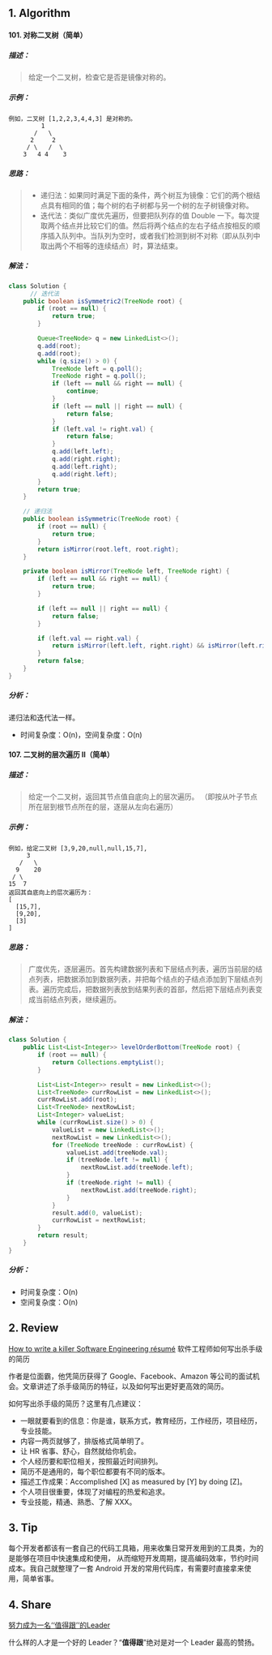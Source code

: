 ## 1. Algorithm

#### 101. 对称二叉树（简单）

##### 描述：

> 给定一个二叉树，检查它是否是镜像对称的。

##### 示例：

```
例如，二叉树 [1,2,2,3,4,4,3] 是对称的。
         1
       /   \
      2     2
     / \   /  \
    3   4 4    3
```

##### 思路：

> - 递归法：如果同时满足下面的条件，两个树互为镜像：它们的两个根结点具有相同的值；每个树的右子树都与另一个树的左子树镜像对称。
> - 迭代法：类似广度优先遍历，但要把队列存的值 Double 一下。每次提取两个结点并比较它们的值。然后将两个结点的左右子结点按相反的顺序插入队列中。当队列为空时，或者我们检测到树不对称（即从队列中取出两个不相等的连续结点）时，算法结束。

##### 解法：

```java
class Solution {
      // 迭代法
    public boolean isSymmetric2(TreeNode root) {
        if (root == null) {
            return true;
        }

        Queue<TreeNode> q = new LinkedList<>();
        q.add(root);
        q.add(root);
        while (q.size() > 0) {
            TreeNode left = q.poll();
            TreeNode right = q.poll();
            if (left == null && right == null) {
                continue;
            }
            if (left == null || right == null) {
                return false;
            }
            if (left.val != right.val) {
                return false;
            }
            q.add(left.left);
            q.add(right.right);
            q.add(left.right);
            q.add(right.left);
        }
        return true;
    }

    // 递归法
    public boolean isSymmetric(TreeNode root) {
        if (root == null) {
            return true;
        }
        return isMirror(root.left, root.right);
    }

    private boolean isMirror(TreeNode left, TreeNode right) {
        if (left == null && right == null) {
            return true;
        }

        if (left == null || right == null) {
            return false;
        }

        if (left.val == right.val) {
            return isMirror(left.left, right.right) && isMirror(left.right, right.left);
        }
        return false;
    }
}
```

##### 分析：

递归法和迭代法一样。
- 时间复杂度：O(n)，空间复杂度：O(n)

#### 107. 二叉树的层次遍历 II（简单）

##### 描述：

> 给定一个二叉树，返回其节点值自底向上的层次遍历。 （即按从叶子节点所在层到根节点所在的层，逐层从左向右遍历）

##### 示例：

```
例如，给定二叉树 [3,9,20,null,null,15,7],
     3
   /   \
  9    20
 / \
15  7
返回其自底向上的层次遍历为：
[
  [15,7],
  [9,20],
  [3]
]
```

##### 思路：

> 广度优先，逐层遍历。首先构建数据列表和下层结点列表，遍历当前层的结点列表，把数据添加到数据列表，并把每个结点的子结点添加到下层结点列表。遍历完成后，把数据列表放到结果列表的首部，然后把下层结点列表变成当前结点列表，继续遍历。

##### 解法：

```java
class Solution {
    public List<List<Integer>> levelOrderBottom(TreeNode root) {
        if (root == null) {
            return Collections.emptyList();
        }

        List<List<Integer>> result = new LinkedList<>();
        List<TreeNode> currRowList = new LinkedList<>();
        currRowList.add(root);
        List<TreeNode> nextRowList;
        List<Integer> valueList;
        while (currRowList.size() > 0) {
            valueList = new LinkedList<>();
            nextRowList = new LinkedList<>();
            for (TreeNode treeNode : currRowList) {
                valueList.add(treeNode.val);
                if (treeNode.left != null) {
                    nextRowList.add(treeNode.left);
                }
                if (treeNode.right != null) {
                    nextRowList.add(treeNode.right);
                }
            }
            result.add(0, valueList);
            currRowList = nextRowList;
        }
        return result;
    }
}
```

##### 分析：

- 时间复杂度：O(n)
- 空间复杂度：O(n)

## 2. Review

[How to write a killer Software Engineering résumé](https://medium.freecodecamp.org/writing-a-killer-software-engineering-resume-b11c91ef699d) 软件工程师如何写出杀手级的简历

作者是位面霸，他凭简历获得了 Google、Facebook、Amazon 等公司的面试机会。文章讲述了杀手级简历的特征，以及如何写出更好更高效的简历。

如何写出杀手级的简历？这里有几点建议：

- 一眼就要看到的信息：你是谁，联系方式，教育经历，工作经历，项目经历，专业技能。
- 内容一两页就够了，排版格式简单明了。
- 让 HR 省事、舒心，自然就给你机会。
- 个人经历要和职位相关，按照最近时间排列。
- 简历不是通用的，每个职位都要有不同的版本。
- 描述工作成果：Accomplished [X] as measured by [Y] by doing [Z]。
- 个人项目很重要，体现了对编程的热爱和追求。
- 专业技能，精通、熟悉、了解 XXX。

## 3. Tip

每个开发者都该有一套自己的代码工具箱，用来收集日常开发用到的工具类，为的是能够在项目中快速集成和使用， 从而缩短开发周期，提高编码效率，节约时间成本。我自己就整理了一套 Android 开发的常用代码库，有需要时直接拿来使用，简单省事。

## 4. Share

[努力成为一名‘‘值得跟’’的Leader](https://mp.weixin.qq.com/s/9ZU8aovjazSPdrQoNhIkqg)

什么样的人才是一个好的 Leader？“**值得跟**”绝对是对一个 Leader 最高的赞扬。
